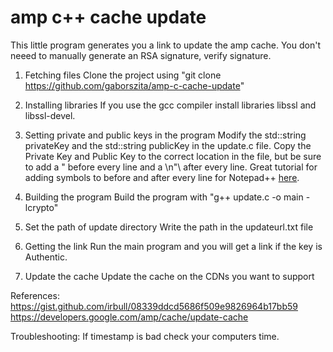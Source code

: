 # amp c++ cache update

This little program generates you a link to update the amp cache. You don't neeed to manually generate an RSA signature, verify signature.

1. Fetching files
Clone the project using "git clone https://github.com/gaborszita/amp-c-cache-update"

2. Installing libraries
If you use the gcc compiler install libraries libssl and libssl-devel.

3. Setting private and public keys in the program
Modify the std::string privateKey and the std::string publicKey in the update.c file. Copy the Private Key and Public Key to the correct location in the file, but be sure to add a " before every line and a \n"\ after every line. Great tutorial for adding symbols to before and after every line for Notepad++ [here](https://stackoverflow.com/questions/11003761/notepad-add-to-every-line).

4. Building the program
Build the program with "g++ update.c -o main -lcrypto"

5. Set the path of update directory
Write the path in the updateurl.txt file

6. Getting the link
Run the main program and you will get a link if the key is Authentic.

7. Update the cache
Update the cache on the CDNs you want to support

References:
https://gist.github.com/irbull/08339ddcd5686f509e9826964b17bb59
https://developers.google.com/amp/cache/update-cache

Troubleshooting:
If timestamp is bad check your computers time.
